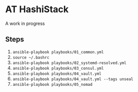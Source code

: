 # AT HashiStack

A work in progress

## Steps

1. `ansible-playbook playbooks/01_common.yml`
2. `source ~/.bashrc`
3. `ansible-playbook playbooks/02_systemd-resolved.yml`
4. `ansible-playbook playbooks/03_consul.yml`
5. `ansible-playbook playbooks/04_vault.yml`
6. `ansible-playbook playbooks/04_vault.yml --tags unseal`
7. `ansible-playbook playbooks/05_nomad`
